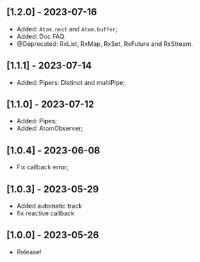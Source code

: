 ## [1.2.0] - 2023-07-16

* Added: `Atom.next` and `Atom.buffer`;
* Added: Doc FAQ.
* @Deprecated: RxList, RxMap, RxSet, RxFuture and RxStream.

## [1.1.1] - 2023-07-14

* Added: Pipers: Distinct and multiPipe;

## [1.1.0] - 2023-07-12

* Added: Pipes;
* Added: AtomObserver;

## [1.0.4] - 2023-06-08

* Fix callback error;

## [1.0.3] - 2023-05-29

* Added automatic track
* fix reactive callback

## [1.0.0] - 2023-05-26
* Release!

